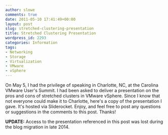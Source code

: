 ```yaml
---
author: slowe
comments: true
date: 2011-05-10 17:41:49+00:00
layout: post
slug: stretched-clustering-presentation
title: Stretched Clustering Presentation
wordpress_id: 2293
categories: Information
tags:
- Networking
- Storage
- Virtualization
- VMware
- vSphere
---
```


On May 5, I had the privilege of speaking in Charlotte, NC, at the Carolina VMware User's Summit. I had been asked to deliver a presentation on the pros and cons of stretched clusters in VMware vSphere. Since I know that not everyone could make it to Charlotte, here's a copy of the presentation I gave. It's hosted via Sliderocket. Enjoy, and feel free to post any questions or suggestions in the comments to this post. Thanks!

**UPDATE:** Access to the presentation referenced in this post was lost during the blog migration in late 2014.

